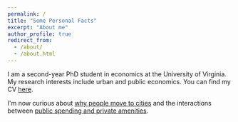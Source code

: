 ```yaml
---
permalink: /
title: "Some Personal Facts"
excerpt: "About me"
author_profile: true
redirect_from: 
  - /about/
  - /about.html
---
```


I am a second-year PhD student in economics at the University of Virginia. My research interests include urban and public economics. You can find my CV [here](https://www.dropbox.com/s/1rhdbw4yjebvw27/Resume.pdf?dl=0).

I'm now curious about [why people move to cities](https://www.richmondfed.org/publications/research/economic_brief/2018/eb_18-10) and the interactions between [public spending and private amenities](https://dhcd.virginia.gov/governor-glenn-youngkin-announces-over-115-million-community-development-block-grants).


